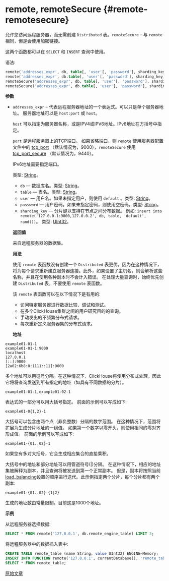 # remote, remoteSecure {#remote-remotesecure}

允许您访问远程服务器，而无需创建 `Distributed` 表。`remoteSecure` - 与 `remote` 相同，但是会使用加密链接。

这两个函数都可以在 `SELECT` 和 `INSERT` 查询中使用。

语法:

``` sql
remote('addresses_expr', db, table[, 'user'[, 'password'], sharding_key])
remote('addresses_expr', db.table[, 'user'[, 'password'], sharding_key])
remoteSecure('addresses_expr', db, table[, 'user'[, 'password'], sharding_key])
remoteSecure('addresses_expr', db.table[, 'user'[, 'password'], sharding_key])
```

**参数**

- `addresses_expr` – 代表远程服务器地址的一个表达式。可以只是单个服务器地址。 服务器地址可以是 `host:port` 或 `host`。

    `host` 可以指定为服务器名称，或是IPV4或IPV6地址。IPv6地址在方括号中指定。

    `port` 是远程服务器上的TCP端口。 如果省略端口，则 `remote` 使用服务器配置文件中的 [tcp_port](../../operations/server-configuration-parameters/settings.md#server_configuration_parameters-tcp_port) （默认情况为，9000），`remoteSecure` 使用 [tcp_port_secure](../../operations/server-configuration-parameters/settings.md#server_configuration_parameters-tcp_port_secure) （默认情况为，9440）。

    IPv6地址需要指定端口。

    类型: [String](../../sql-reference/data-types/string.md)。

    - `db` — 数据库名。类型: [String](../../sql-reference/data-types/string.md)。
    - `table` — 表名。类型: [String](../../sql-reference/data-types/string.md)。
    - `user` — 用户名。如果未指定用户，则使用 `default` 。类型: [String](../../sql-reference/data-types/string.md)。
    - `password` — 用户密码。如果未指定密码，则使用空密码。类型: [String](../../sql-reference/data-types/string.md)。
    - `sharding_key` — 分片键以支持在节点之间分布数据。 例如: `insert into remote('127.0.0.1:9000,127.0.0.2', db, table, 'default', rand())`。 类型: [UInt32](../../sql-reference/data-types/int-uint.md)。

    **返回值**

    来自远程服务器的数据集。

    **用法**

    使用 `remote` 表函数没有创建一个 `Distributed` 表更优，因为在这种情况下，将为每个请求重新建立服务器连接。此外，如果设置了主机名，则会解析这些名称，并且在使用各种副本时不会计入错误。 在处理大量查询时，始终优先创建 `Distributed` 表，不要使用 `remote` 表函数。

    该 `remote` 表函数可以在以下情况下是有用的:

    -   访问特定服务器进行数据比较、调试和测试。
    -   在多个ClickHouse集群之间的用户研究目的的查询。
    -   手动发出的不频繁分布式请求。
    -   每次重新定义服务器集的分布式请求。

    **地址**

``` text
example01-01-1
example01-01-1:9000
localhost
127.0.0.1
[::]:9000
[2a02:6b8:0:1111::11]:9000
```

多个地址可以用逗号分隔。在这种情况下，ClickHouse将使用分布式处理，因此它将将查询发送到所有指定的地址（如具有不同数据的分片）。

``` text
example01-01-1,example01-02-1
```

表达式的一部分可以用大括号指定。 前面的示例可以写成如下:

``` text
example01-0{1,2}-1
```

大括号可以包含由两个点（非负整数）分隔的数字范围。 在这种情况下，范围将扩展为生成分片地址的一组值。 如果第一个数字以零开头，则使用相同的零对齐形成值。 前面的示例可以写成如下:

``` text
example01-{01..02}-1
```

如果您有多对大括号，它会生成相应集合的直接乘积。

大括号中的地址和部分地址可以用管道符号(\|)分隔。 在这种情况下，相应的地址集被解释为副本，并且查询将被发送到第一个正常副本。 但是，副本将按照当前[load_balancing](../../operations/settings/settings.md)设置的顺序进行迭代。此示例指定两个分片，每个分片都有两个副本:

``` text
example01-{01..02}-{1|2}
```

生成的地址数由常量限制。目前这是1000个地址。

**示例**

从远程服务器选择数据:

``` sql
SELECT * FROM remote('127.0.0.1', db.remote_engine_table) LIMIT 3;
```

将远程服务器中的数据插入表中:

``` sql
CREATE TABLE remote_table (name String, value UInt32) ENGINE=Memory;
INSERT INTO FUNCTION remote('127.0.0.1', currentDatabase(), 'remote_table') VALUES ('test', 42);
SELECT * FROM remote_table;
```

[原始文章](https://clickhouse.tech/docs/en/query_language/table_functions/remote/) <!--hide-->

